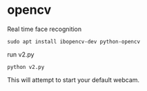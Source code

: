 # opencv

Real time face recognition

```
sudo apt install ibopencv-dev python-opencv
```

run v2.py

```
python v2.py
```

This will attempt to start your default webcam.
